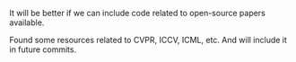 It will be better if we can include code related to open-source papers available. 

Found some resources related to CVPR, ICCV, ICML, etc. And will include it in future commits.
